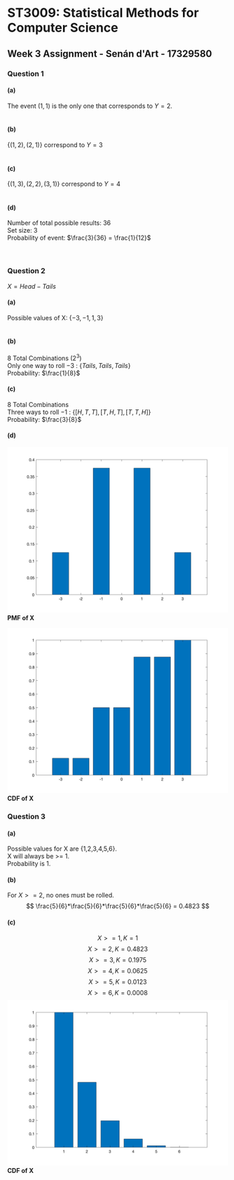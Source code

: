 # ST3009: Statistical Methods for Computer Science

## Week 3 Assignment - Senán d'Art - 17329580

### Question 1

#### (a)

The event $(1,1)$ is the only one that corresponds to $Y=2$.  
<br>

#### (b)

$\{(1,2) , (2,1)\}$ correspond to $Y=3$  
<br>

#### (c)  

$\{(1,3),(2,2), (3,1)\}$ correspond to $Y=4$  
<br>

#### (d)  

Number of total possible results: $36$  
Set size: $3$  
Probability of event: $\frac{3}{36} = \frac{1}{12}$  
<br><br>


### Question 2

$X = Head - Tails$

#### (a)

Possible values of X: $\{-3, -1, 1, 3 \}$  
<br>

#### (b)

8 Total Combinations ($2^3$)  
Only one way to roll $-3$ : $\{ Tails, Tails, Tails \}$  
Probability: $\frac{1}{8}$
<br>

#### (c)

8 Total Combinations  
Three ways to roll $-1$ : $\{ [H,T,T], [T,H,T], [T,T,H] \}$  
Probability: $\frac{3}{8}$
<br>

#### (d)

<!-- ![PMF](images/q2_pmf.png)  
**PMF of X**   -->

![PMF](images/q2_pmf_alt.png)  
**PMF of X**  

<!-- ![CDF](images/q2_cdf.png)  
**CDF of X** -->

![CDF](images/q2_cdf_alt.png)  
**CDF of X**


### Question 3

#### (a)

Possible values for X are {1,2,3,4,5,6}.  
X will always be >= 1.  
Probability is $1$.  

#### (b)

For $X>=2$, no ones must be rolled.  
$$
\frac{5}{6}*\frac{5}{6}*\frac{5}{6}*\frac{5}{6} = 0.4823
$$

#### (c)
$$
X >= 1, K = 1
$$
$$
X >= 2, K = 0.4823
$$
$$
X >= 3, K = 0.1975
$$
$$
X >= 4, K = 0.0625
$$
$$
X >= 5, K = 0.0123
$$
$$
X >= 6, K = 0.0008
$$
![CDF](images/q3_cdf.png)  
**CDF of X**
